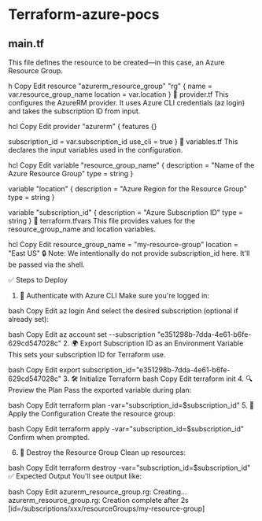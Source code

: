 # Terraform-azure-pocs




##  main.tf
This file defines the resource to be created—in this case, an Azure Resource Group.

h
Copy
Edit
resource "azurerm_resource_group" "rg" {
  name     = var.resource_group_name
  location = var.location
}
📄 provider.tf
This configures the AzureRM provider. It uses Azure CLI credentials (az login) and takes the subscription ID from input.

hcl
Copy
Edit
provider "azurerm" {
  features {}

  subscription_id = var.subscription_id
  use_cli         = true
}
📄 variables.tf
This declares the input variables used in the configuration.

hcl
Copy
Edit
variable "resource_group_name" {
  description = "Name of the Azure Resource Group"
  type        = string
}

variable "location" {
  description = "Azure Region for the Resource Group"
  type        = string
}

variable "subscription_id" {
  description = "Azure Subscription ID"
  type        = string
}
📄 terraform.tfvars
This file provides values for the resource_group_name and location variables.

hcl
Copy
Edit
resource_group_name = "my-resource-group"
location            = "East US"
🔒 Note: We intentionally do not provide subscription_id here. It'll be passed via the shell.

✅ Steps to Deploy
1. 🔐 Authenticate with Azure CLI
Make sure you're logged in:

bash
Copy
Edit
az login
And select the desired subscription (optional if already set):

bash
Copy
Edit
az account set --subscription "e351298b-7dda-4e61-b6fe-629cd547028c"
2. 🌍 Export Subscription ID as an Environment Variable
This sets your subscription ID for Terraform use.

bash
Copy
Edit
export subscription_id="e351298b-7dda-4e61-b6fe-629cd547028c"
3. 🛠️ Initialize Terraform
bash
Copy
Edit
terraform init
4. 🔍 Preview the Plan
Pass the exported variable during plan:

bash
Copy
Edit
terraform plan -var="subscription_id=$subscription_id"
5. 🚀 Apply the Configuration
Create the resource group:

bash
Copy
Edit
terraform apply -var="subscription_id=$subscription_id"
Confirm when prompted.

6. 🧹 Destroy the Resource Group
Clean up resources:

bash
Copy
Edit
terraform destroy -var="subscription_id=$subscription_id"
✅ Expected Output
You'll see output like:

bash
Copy
Edit
azurerm_resource_group.rg: Creating...
azurerm_resource_group.rg: Creation complete after 2s [id=/subscriptions/xxx/resourceGroups/my-resource-group]
